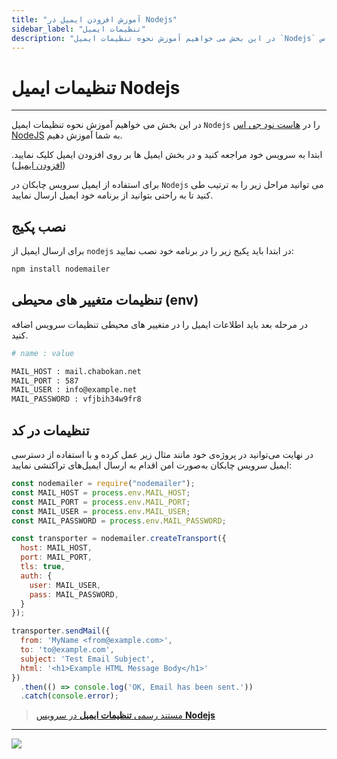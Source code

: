 ```yaml
---
title: "آموزش افزودن ایمیل در Nodejs"
sidebar_label: "تنظیمات ایمیل"
description: "در این بخش می خواهیم آموزش نحوه تنظیمات ایمیل `Nodejs` را در هاست  نود جی اس NodeJS به شما آموزش دهیم."
---
```


# تنظیمات ایمیل Nodejs
---

در این بخش می خواهیم آموزش نحوه تنظیمات ایمیل `Nodejs` را در [هاست  نود جی اس NodeJS](https://chabokan.net/cloud-hosting/nodejs/) به شما آموزش دهیم.

ابتدا به سرویس خود مراجعه کنید و در بخش ایمیل ها بر روی افزودن ایمیل کلیک نمایید.([افزودن ایمیل](https://docs.chabokan.net/features/email/add-email/))

برای استفاده از ایمیل سرویس چابکان در `Nodejs` می توانید مراحل زیر را به ترتیب طی کنید تا به راحتی بتوانید از برنامه خود ایمیل ارسال نمایید.

## نصب پکیج

برای ارسال ایمیل از `nodejs` در ابتدا باید پکیج زیر را در برنامه خود نصب نمایید:

```bash
npm install nodemailer
```

## تنظیمات متغییر های محیطی (env)

در مرحله بعد باید اطلاعات ایمیل را در متغییر های محیطی تنظیمات سرویس اضافه کنید.

```bash
# name : value

MAIL_HOST : mail.chabokan.net
MAIL_PORT : 587
MAIL_USER : info@example.net
MAIL_PASSWORD : vfjbih34w9fr8
```

## تنظیمات در کد

در نهایت می‌توانید در پروژه‌ی خود مانند مثال زیر عمل کرده و با استفاده از دسترسی ایمیل سرویس چابکان به‌صورت امن اقدام به ارسال ایمیل‌های تراکنشی نمایید:

```javascript
const nodemailer = require("nodemailer");
const MAIL_HOST = process.env.MAIL_HOST;
const MAIL_PORT = process.env.MAIL_PORT;
const MAIL_USER = process.env.MAIL_USER;
const MAIL_PASSWORD = process.env.MAIL_PASSWORD;

const transporter = nodemailer.createTransport({
  host: MAIL_HOST,
  port: MAIL_PORT,
  tls: true,
  auth: {
    user: MAIL_USER,
    pass: MAIL_PASSWORD,
  }
});

transporter.sendMail({
  from: 'MyName <from@example.com>',
  to: 'to@example.com',
  subject: 'Test Email Subject',
  html: '<h1>Example HTML Message Body</h1>'
})
  .then(() => console.log('OK, Email has been sent.'))
  .catch(console.error);
```

> [مستند رسمی **تنظیمات ایمیل** در سرویس **Nodejs**](https://nodemailer.com/smtp/)

---
<a href="https://hub.chabokan.net/fa/services/create/nodejs" ><img src="https://s1.chabokan.net/docs/images/nodejs-banner.png" /></a>